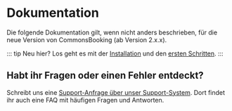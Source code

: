 # Dokumentation

Die folgende Dokumentation gilt, wenn nicht anders beschrieben, für die neue Version von CommonsBooking (ab Version 2.x.x).


::: tip Neu hier?
Los geht es mit der [Installation](/dokumentation/installation/installieren) und den [ersten Schritten](/dokumentation/erste-schritte).
:::



## Habt ihr Fragen oder einen Fehler entdeckt?

Schreibt uns eine [Support-Anfrage über unser Support-System](https://support.commonsbooking.org).
Dort findet ihr auch eine FAQ mit häufigen Fragen und Antworten.
